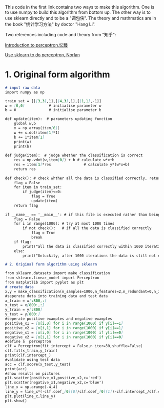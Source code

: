 
This code in the first link contains two ways to make this algorithm. One is to use numpy to build this algorithm from bottom up. The other way is to use sklearn directly and to be a "调包侠". The theory and mathmatics are in the book "统计学习方法" by doctor "Hang Li".

Two references including code and theory from "知乎":

[Introduction to perceptron,忆臻](https://zhuanlan.zhihu.com/p/25880406)

[Use sklearn to do perceptron, Norlan](https://zhuanlan.zhihu.com/p/27152953)

# 1. Original form algorithm

```markdown
# input raw data
import numpy as np

train_set = [[[3,3],1],[[4,3],1],[[1,1],-1]]
w = [0,0]           # initialise parameter w
b = 0               # initialise parameter b

def update(item):  # parameters updating function 
    global w,b
    x = np.array(item[0])
    w += x.dot(item[1]*1)
    b += 1*item[1]
    print(w)
    print(b)
    
def judge(item):  # judge whether the classification is correct
    res = np.vdot(w,item[0]) + b # calculate w*x+b
    res = item[1]*res               # calculate y*(w*x+b)
    return res
    
def check(): # check whther all the data is classified correctly, return true or flase
    flag = False
    for item in train_set:
        if judge(item)<=0:
            flag = True
            update(item)
    return flag
    
if __name__ == '__main__': # if this file is executed rather than being invoked, the result of this judgement statement is true
    flag = False
    for i in range(1000): # try at most 1000 times
        if not check():   # if all the data is classified correctly
            flag = True
            break
    if flag:
        print("all the data is classified correctly within 1000 iterations")
    else:
        print("Unluckily, after 1000 iterations the data is still not correctly classified")
```

```markdown
# 2. Original form algorithm using sklearn

from sklearn.datasets import make_classification
from sklearn.linear_model import Perceptron
from matplotlib import pyplot as plt
# create data
x,y = make_classification(n_samples=1000,n_features=2,n_redundant=0,n_informative=1,n_clusters_per_class=1)
#seperate data into training data and test data
x_train = x[:800,:]
x_test = x[800:,:]
y_train = y[:800]
y_test = y[800:]
#seperate positive examples and negative examples
positive_x1 = [x[i,0] for i in range(1000) if y[i]==1]
positive_x2 = [x[i,1] for i in range(1000) if y[i]==1]
negative_x1 = [x[i,0] for i in range(1000) if y[i]==0]
negative_x2 = [x[i,1] for i in range(1000) if y[i]==0]
#define a  perceptron
clf = Perceptron(fit_intercept = False,n_iter=30,shuffle=False)
clf.fit(x_train,y_train)
print(clf.intercept_)
#validate using test data
acc = clf.score(x_test,y_test)
print(acc)
#show results on pictures
plt.scatter(positive_x1,positive_x2,c='red')
plt.scatter(negative_x1,negative_x2,c='blue')
line_x = np.arange(-4,4)
line_y = line_x*(-clf.coef_[0][0]/clf.coef_[0][1])-clf.intercept_/clf.coef_[0][1]
plt.plot(line_x,line_y)
plt.show()
```
